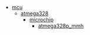* [mcu](/mcu)
  * [atmega328](/mcu/atmega328)
    * [microchip](mcu/atmega328/microchip)
      * [atmega328p_mmh](mcu/atmega328/microchip/atmega328p_mmh)
